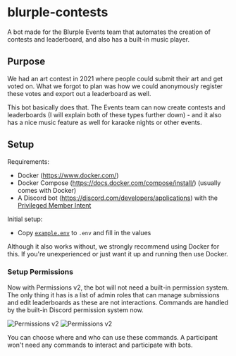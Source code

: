 # blurple-contests

A bot made for the Blurple Events team that automates the creation of contests and leaderboard, and also has a built-in music player.

## Purpose

We had an art contest in 2021 where people could submit their art and get voted on. What we forgot to plan was how we could anonymously register these votes and export out a leaderboard as well.

This bot basically does that. The Events team can now create contests and leaderboards (I will explain both of these types further down) - and it also has a nice music feature as well for karaoke nights or other events.

## Setup

Requirements:
* Docker (https://www.docker.com/)
* Docker Compose (https://docs.docker.com/compose/install/) (usually comes with Docker)
* A Discord bot (https://discord.com/developers/applications) with the [Privileged Member Intent](https://discord.com/developers/docs/topics/gateway#privileged-intents)

Initial setup:
* Copy [`example.env`](../example.env) to `.env` and fill in the values

Although it also works without, we strongly recommend using Docker for this. If you're unexperienced or just want it up and running then use Docker.

### Setup Permissions

Now with Permissions v2, the bot will not need a built-in permission system. The only thing it has is a list of admin roles that can manage submissions and edit leaderboards as these are not interactions. Commands are handled by the built-in Discord permission system now.

![Permissions v2](./images/dark/permissions.png#gh-dark-mode-only)
![Permissions v2](./images/light/permissions.png#gh-light-mode-only)

You can choose where and who can use these commands. A participant won't need any commands to interact and participate with bots.
